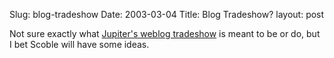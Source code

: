 Slug: blog-tradeshow
Date: 2003-03-04
Title: Blog Tradeshow?
layout: post

Not sure exactly what <a href="http://www.paidcontent.org/stories/jupint1.html">Jupiter&#39;s weblog tradeshow</a> is meant to be or do, but I bet Scoble will have some ideas.

